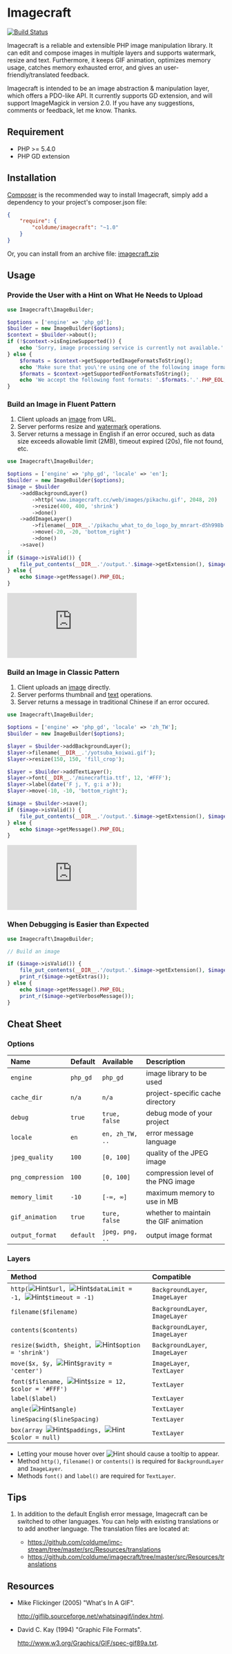 # Imagecraft

[![Build Status](https://travis-ci.org/coldume/imagecraft.svg?branch=develop)](https://travis-ci.org/coldume/imagecraft)

Imagecraft is a reliable and extensible PHP image manipulation library. It can
edit and compose images in multiple layers and supports watermark, resize and
text. Furthermore, it keeps GIF animation, optimizes memory usage, catches
memory exhausted error, and gives an user-friendly/translated feedback.

Imagecraft is intended to be an image abstraction & manipulation layer, which
offers a PDO-like API. It currently supports GD extension, and will support
ImageMagick in version 2.0. If you have any suggestions, comments or feedback,
let me know. Thanks.

## Requirement

*   PHP >= 5.4.0
*   PHP GD extension

## Installation

[Composer](https://getcomposer.org) is the recommended way to install
Imagecraft, simply add a dependency to your project's composer.json file:

````json
{
    "require": {
        "coldume/imagecraft": "~1.0"
    }
}
````

Or, you can install from an archive file: [imagecraft.zip](http://www.imagecraft.cc/web/archive/imagecraft.zip)

## Usage

### Provide the User with a Hint on What He Needs to Upload

````php
use Imagecraft\ImageBuilder;

$options = ['engine' => 'php_gd'];
$builder = new ImageBuilder($options);
$context = $builder->about();
if (!$context->isEngineSupported()) {
    echo 'Sorry, image processing service is currently not available.'.PHP_EOL;
} else {
    $formats = $context->getSupportedImageFormatsToString();
    echo 'Make sure that you\'re using one of the following image formats: '.$formats.'.'.PHP_EOL;
    $formats = $context->getSupportedFontFormatsToString();
    echo 'We accept the following font formats: '.$formats.'.'.PHP_EOL;
}
````

### Build an Image in Fluent Pattern

1.  Client uploads an [image](http://www.imagecraft.cc/web/images/pikachu.gif) from URL.
2.  Server performs resize and [watermark](http://www.imagecraft.cc/web/images/pikachu_what_to_do_logo_by_mnrart-d5h998b.png) operations.
5.  Server returns a message in English if an error occured, such as data size
    exceeds allowable limit (2MB), timeout expired (20s), file not found, etc.

````php
use Imagecraft\ImageBuilder;

$options = ['engine' => 'php_gd', 'locale' => 'en'];
$builder = new ImageBuilder($options);
$image = $builder
    ->addBackgroundLayer()
        ->http('www.imagecraft.cc/web/images/pikachu.gif', 2048, 20)
        ->resize(400, 400, 'shrink')
        ->done()
    ->addImageLayer()
        ->filename(__DIR__.'/pikachu_what_to_do_logo_by_mnrart-d5h998b.png')
        ->move(-20, -20, 'bottom_right')
        ->done()
    ->save()
;
if ($image->isValid()) {
    file_put_contents(__DIR__.'/output.'.$image->getExtension(), $image->getContents());
} else {
    echo $image->getMessage().PHP_EOL;
}
````

![Fluent Pattern Output](http://imagecraft.cc/web/images/fluent_pattern.php)

### Build an Image in Classic Pattern

1.  Client uploads an [image](http://www.imagecraft.cc/web/images/yotsuba_koiwai.gif) directly.
2.  Server performs thumbnail and [text](http://www.imagecraft.cc/web/fonts/minecraftia.ttf) operations.
5.  Server returns a message in traditional Chinese if an error occured.

````php
use Imagecraft\ImageBuilder;

$options = ['engine' => 'php_gd', 'locale' => 'zh_TW'];
$builder = new ImageBuilder($options);

$layer = $builder->addBackgroundLayer();
$layer->filename(__DIR__.'/yotsuba_koiwai.gif');
$layer->resize(150, 150, 'fill_crop');

$layer = $builder->addTextLayer();
$layer->font(__DIR__.'/minecraftia.ttf', 12, '#FFF');
$layer->label(date('F j, Y, g:i a'));
$layer->move(-10, -10, 'bottom_right');

$image = $builder->save();
if ($image->isValid()) {
    file_put_contents(__DIR__.'/output.'.$image->getExtension(), $image->getContents());
} else {
    echo $image->getMessage().PHP_EOL;
}
````

![Classic Pattern Output](http://imagecraft.cc/web/images/classic_pattern.php)

### When Debugging is Easier than Expected

````php
use Imagecraft\ImageBuilder;

// Build an image

if ($image->isValid()) {
    file_put_contents(__DIR__.'/output.'.$image->getExtension(), $image->getContents());
    print_r($image->getExtras());
} else {
    echo $image->getMessage().PHP_EOL;
    print_r($image->getVerboseMessage());
}
````

## Cheat Sheet

### Options

| Name              | Default   | Available       | Description                           |
| :---------------- | :-------- | :-------------- | :------------------------------------ |
| `engine`          | `php_gd`  | `php_gd`        | image library to be used              |
| `cache_dir`       | `n/a`     | `n/a`           | project-specific cache directory      |
| `debug`           | `true`    | `true, false`   | debug mode of your project            |
| `locale`          | `en`      | `en, zh_TW, ..` | error message language                |
| `jpeg_quality`    | `100`     | `[0, 100]`      | quality of the JPEG image             |
| `png_compression` | `100`     | `[0, 100]`      | compression level of the PNG image    |
| `memory_limit`    | `-10`     | `[-∞, ∞]`       | maximum memory to use in MB           |
| `gif_animation`   | `true`    | `ture, false`   | whether to maintain the GIF animation |
| `output_format`   | `default` | `jpeg, png, ..` | output image format                   |

### Layers

| Method                                                                                                          | Compatible                      |
| :-------------------------------------------------------------------------------------------------------------- | :------------------------------ |
| `http(`![Hint][http_url]`$url, `![Hint][http_dataLimit]`$dataLimit = -1, `![Hint][http_timeout]`$timeout = -1)` | `BackgroundLayer`, `ImageLayer` |
| `filename($filename)`                                                                                           | `BackgroundLayer`, `ImageLayer` |
| `contents($contents)`                                                                                           | `BackgroundLayer`, `ImageLayer` |
| `resize($width, $height, `![Hint][resize_option]`$option = 'shrink')`                                           | `BackgroundLayer`, `ImageLayer` |
| `move($x, $y, `![Hint][move_gravity]`$gravity = 'center')`                                                      | `ImageLayer`, `TextLayer`       |
| `font($filename, `![Hint][font_size]`$size = 12, $color = '#FFF')`                                              | `TextLayer`                     |
| `label($label)`                                                                                                 | `TextLayer`                     |
| `angle(`![Hint][angle_angle]`$angle)`                                                                           | `TextLayer`                     |
| `lineSpacing($lineSpacing)`                                                                                     | `TextLayer`                     |
| `box(array `![Hint][box_paddings]`$paddings, `![Hint][box_color]`$color = null)`                                | `TextLayer`                     |

[http_url]:       http://www.imagecraft.cc/web/images/tooltip.png "The URL begins with http://, https:// or nothing."
[http_dataLimit]: http://www.imagecraft.cc/web/images/tooltip.png "The data limit in KB. If set to -1, no data limit is imposed."
[http_timeout]:   http://www.imagecraft.cc/web/images/tooltip.png "The timeout in second. If set to -1, no timeout is imposed"
[resize_option]:  http://www.imagecraft.cc/web/images/tooltip.png "The resize option. Predefined values: shrink, fill_crop."
[move_gravity]:   http://www.imagecraft.cc/web/images/tooltip.png "The move gravity. Predefined values: top_left, top_center, top_right, center_left, center, center_right, bottom_left, bottom_center, bottom_right."
[font_size]:      http://www.imagecraft.cc/web/images/tooltip.png "The font size to use in points."
[angle_angle]:    http://www.imagecraft.cc/web/images/tooltip.png "The angle in degrees."
[box_paddings]:   http://www.imagecraft.cc/web/images/tooltip.png "The four paddings of the box."
[box_color]:      http://www.imagecraft.cc/web/images/tooltip.png "The color of the box. null means transparent."

*   Letting your mouse hover over ![Hint](http://www.imagecraft.cc/web/images/tooltip.png "Yes, you got it.")
    should cause a tooltip to appear.
*   Method `http()`, `filename()` or `contents()` is required for `BackgroundLayer`
    and `ImageLayer`.
*   Methods `font()` and `label()` are required for `TextLayer`.

## Tips

1.  In addition to the default English error message, Imagecraft can be switched
    to other languages. You can help with existing translations or to add
    another language. The translation files are located at:

    *   https://github.com/coldume/imc-stream/tree/master/src/Resources/translations
    *   https://github.com/coldume/imagecraft/tree/master/src/Resources/translations

## Resources

*   Mike Flickinger (2005) "What's In A GIF".

    http://giflib.sourceforge.net/whatsinagif/index.html.

*   David C. Kay (1994) "Graphic File Formats".

    http://www.w3.org/Graphics/GIF/spec-gif89a.txt.

